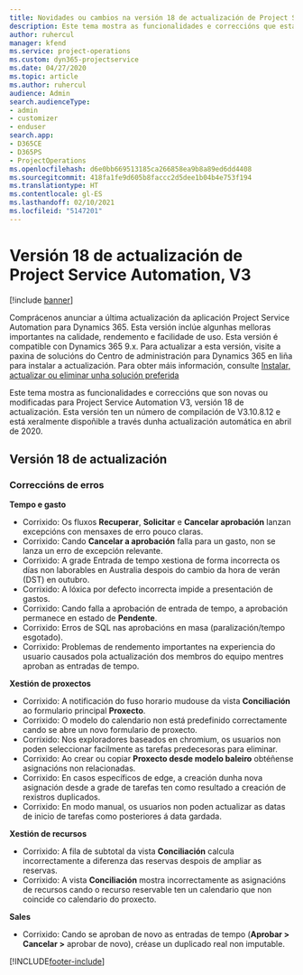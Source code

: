 ```yaml
---
title: Novidades ou cambios na versión 18 de actualización de Project Service Automation, V3
description: Este tema mostra as funcionalidades e correccións que están dispoñibles la versión 18 de actualización de Project Service Automation, V3.
author: ruhercul
manager: kfend
ms.service: project-operations
ms.custom: dyn365-projectservice
ms.date: 04/27/2020
ms.topic: article
ms.author: ruhercul
audience: Admin
search.audienceType:
- admin
- customizer
- enduser
search.app:
- D365CE
- D365PS
- ProjectOperations
ms.openlocfilehash: d6e0bb669513185ca266858ea9b8a89ed6dd4408
ms.sourcegitcommit: 418fa1fe9d605b8faccc2d5dee1b04b4e753f194
ms.translationtype: HT
ms.contentlocale: gl-ES
ms.lasthandoff: 02/10/2021
ms.locfileid: "5147201"
---
```

# <a name="project-service-automation-update-release-18-v3"></a>Versión 18 de actualización de Project Service Automation, V3

[!include [banner](../includes/psa-now-project-operations.md)]

Comprácenos anunciar a última actualización da aplicación Project Service Automation para Dynamics 365. Esta versión inclúe algunhas melloras importantes na calidade, rendemento e facilidade de uso. Esta versión é compatible con Dynamics 365 9.x. Para actualizar a esta versión, visite a paxina de solucións do Centro de administración para Dynamics 365 en liña para instalar a actualización. Para obter máis información, consulte [Instalar, actualizar ou eliminar unha solución preferida](https://docs.microsoft.com/power-platform/admin/install-remove-preferred-solution)

Este tema mostra as funcionalidades e correccións que son novas ou modificadas para Project Service Automation V3, versión 18 de actualización. Esta versión ten un número de compilación de V3.10.8.12 e está xeralmente dispoñible a través dunha actualización automática en abril de 2020.

## <a name="update-release-18"></a>Versión 18 de actualización

### <a name="bug-fixes"></a>Correccións de erros

**Tempo e gasto**

- Corrixido: Os fluxos **Recuperar**, **Solicitar** e **Cancelar aprobación** lanzan excepcións con mensaxes de erro pouco claras.
- Corrixido: Cando **Cancelar a aprobación** falla para un gasto, non se lanza un erro de excepción relevante.
- Corrixido: A grade Entrada de tempo xestiona de forma incorrecta os días non laborables en Australia despois do cambio da hora de verán (DST) en outubro.
- Corrixido: A lóxica por defecto incorrecta impide a presentación de gastos.
- Corrixido: Cando falla a aprobación de entrada de tempo, a aprobación permanece en estado de **Pendente**.
- Corrixido: Erros de SQL nas aprobacións en masa (paralización/tempo esgotado).
- Corrixido: Problemas de rendemento importantes na experiencia do usuario causados pola actualización dos membros do equipo mentres aproban as entradas de tempo.

**Xestión de proxectos**

- Corrixido: A notificación do fuso horario mudouse da vista **Conciliación** ao formulario principal **Proxecto**.
- Corrixido: O modelo do calendario non está predefinido correctamente cando se abre un novo formulario de proxecto.
- Corrixido: Nos exploradores baseados en chromium, os usuarios non poden seleccionar facilmente as tarefas predecesoras para eliminar.
- Corrixido: Ao crear ou copiar **Proxecto desde modelo baleiro** obtéñense asignacións non relacionadas.
- Corrixido: En casos específicos de edge, a creación dunha nova asignación desde a grade de tarefas ten como resultado a creación de rexistros duplicados.
- Corrixido: En modo manual, os usuarios non poden actualizar as datas de inicio de tarefas como posteriores á data gardada.

**Xestión de recursos**

- Corrixido: A fila de subtotal da vista **Conciliación** calcula incorrectamente a diferenza das reservas despois de ampliar as reservas.
- Corrixido: A vista **Conciliación** mostra incorrectamente as asignacións de recursos cando o recurso reservable ten un calendario que non coincide co calendario do proxecto.

**Sales**

- Corrixido: Cando se aproban de novo as entradas de tempo (**Aprobar > Cancelar >** aprobar de novo), créase un duplicado real non imputable.


[!INCLUDE[footer-include](../includes/footer-banner.md)]